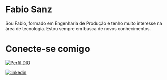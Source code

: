 # Fabio Sanz

Sou Fabio, formado em Engenharia de Produção e tenho muito interesse na área de tecnologia.
Estou sempre em busca de novos conhecimentos.

# Conecte-se comigo

[![Perfil DIO](https://img.shields.io/badge/my_portfolio-000?style=for-the-badge&logo=ko-fi&logoColor=white)](https://www.dio.me/users/fsanz_ds)

[![linkedin](https://img.shields.io/badge/linkedin-0A66C2?style=for-the-badge&logo=linkedin&logoColor=white)](https://www.linkedin.com/in/fabiosanz/)